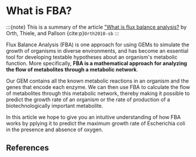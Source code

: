 # What is FBA?
:::{note}
This is a summary of the article
["What is flux balance analysis?](./orth_2010.pdf)
by Orth, Thiele, and Pallson {cite:p}`Orth2010-sb`
:::

Flux Balance Analysis (FBA) is one approach for using GEMs to simulate the growth of organisms in diverse environments, 
and has become an essential tool for developing testable hypotheses about an organism's metabolic function. More
specifically, **FBA is a mathematical approach for analyzing the flow of metabolites through a metabolic network**.

Our GEM contains all the known metabolic reactions in an organism and the genes that encode each enzyme. We can then use
FBA to calculate the flow of metabolites through this metabolic network, thereby making it possible to predict the 
growth rate of an organism or the rate of production of a biotechnologically important metabolite.

In this article we hope to give you an intuitive understanding of how FBA works by pplying it to predict the maximum 
growth rate of Escherichia coli in the presence and absence of oxygen.

## 

## References
```{bibliography}
```
